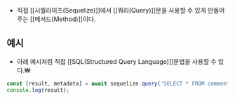 - 직접 [[시퀄라이즈(Sequelize)]]에서 [[쿼리(Query)]]문을 사용할 수 있게 만들어주는 [[메서드(Method)]]이다.


## 예시

- 아래 예시처럼 직접 [[SQL(Structured Query Language)]]문법을 사용할 수 있다.₩

```js
const [result, metadata] = await sequelize.query('SELECT * FROM comments');
console.log(result);
```